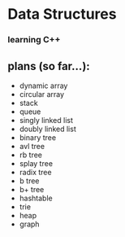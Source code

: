 # Data Structures
### learning C++

## plans (so far...):
- dynamic array
- circular array
- stack
- queue
- singly linked list
- doubly linked list
- binary tree
- avl tree
- rb tree
- splay tree
- radix tree
- b tree
- b+ tree
- hashtable
- trie
- heap
- graph
